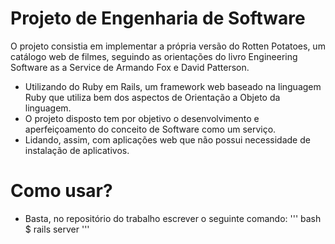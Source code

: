 # Projeto de Engenharia de Software

O projeto consistia em implementar a própria versão do Rotten Potatoes, um catálogo web de filmes, seguindo as orientações do livro Engineering Software as a Service de Armando Fox e David Patterson.
* Utilizando do Ruby em Rails, um framework web baseado na linguagem Ruby que utiliza bem dos aspectos de Orientação a Objeto da linguagem.
* O projeto disposto tem por objetivo o desenvolvimento e aperfeiçoamento do conceito de Software como um serviço.
* Lidando, assim, com aplicações web que não possui necessidade de instalação de aplicativos.

# Como usar?

* Basta, no repositório do trabalho escrever o seguinte comando:
''' bash
  $ rails server
'''
